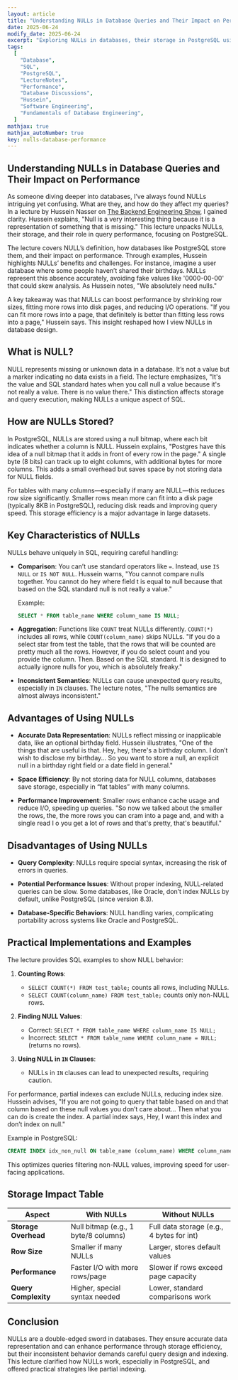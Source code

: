```yaml
---
layout: article
title: "Understanding NULLs in Database Queries and Their Impact on Performance"
date: 2025-06-24
modify_date: 2025-06-24
excerpt: "Exploring NULLs in databases, their storage in PostgreSQL using null bitmaps, and their impact on query performance, with practical tips for optimization."
tags:
  [
    "Database",
    "SQL",
    "PostgreSQL",
    "LectureNotes",
    "Performance",
    "Database Discussions",
    "Hussein",
    "Software Engineering",
    "Fundamentals of Database Engineering",
  ]
mathjax: true
mathjax_autoNumber: true
key: nulls-database-performance
---
```


## Understanding NULLs in Database Queries and Their Impact on Performance

As someone diving deeper into databases, I’ve always found NULLs intriguing yet confusing. What are they, and how do they affect my queries? In a lecture by Hussein Nasser on [The Backend Engineering Show](https://www.youtube.com/watch?v=iSwJI00Rv2s), I gained clarity. Hussein explains, "Null is a very interesting thing because it is a representation of something that is missing." This lecture unpacks NULLs, their storage, and their role in query performance, focusing on PostgreSQL.

The lecture covers NULL’s definition, how databases like PostgreSQL store them, and their impact on performance. Through examples, Hussein highlights NULLs’ benefits and challenges. For instance, imagine a user database where some people haven’t shared their birthdays. NULLs represent this absence accurately, avoiding fake values like '0000-00-00' that could skew analysis. As Hussein notes, "We absolutely need nulls."

A key takeaway was that NULLs can boost performance by shrinking row sizes, fitting more rows into disk pages, and reducing I/O operations. "If you can fit more rows into a page, that definitely is better than fitting less rows into a page," Hussein says. This insight reshaped how I view NULLs in database design.

## What is NULL?

NULL represents missing or unknown data in a database. It’s not a value but a marker indicating no data exists in a field. The lecture emphasizes, "It's the value and SQL standard hates when you call null a value because it's not really a value. There is no value there." This distinction affects storage and query execution, making NULLs a unique aspect of SQL.

## How are NULLs Stored?

In PostgreSQL, NULLs are stored using a null bitmap, where each bit indicates whether a column is NULL. Hussein explains, "Postgres have this idea of a null bitmap that it adds in front of every row in the page." A single byte (8 bits) can track up to eight columns, with additional bytes for more columns. This adds a small overhead but saves space by not storing data for NULL fields.

For tables with many columns—especially if many are NULL—this reduces row size significantly. Smaller rows mean more can fit into a disk page (typically 8KB in PostgreSQL), reducing disk reads and improving query speed. This storage efficiency is a major advantage in large datasets.

## Key Characteristics of NULLs

NULLs behave uniquely in SQL, requiring careful handling:

- **Comparison**: You can’t use standard operators like `=`. Instead, use `IS NULL` or `IS NOT NULL`. Hussein warns, "You cannot compare nulls together. You cannot do hey where field t is equal to null because that based on the SQL standard null is not really a value."

  Example:

  ```sql
  SELECT * FROM table_name WHERE column_name IS NULL;
  ```

- **Aggregation**: Functions like `COUNT` treat NULLs differently. `COUNT(*)` includes all rows, while `COUNT(column_name)` skips NULLs. "If you do a select star from test the table, that the rows that will be counted are pretty much all the rows. However, if you do select count and you provide the column. Then. Based on the SQL standard. It is designed to actually ignore nulls for you, which is absolutely freaky."

- **Inconsistent Semantics**: NULLs can cause unexpected query results, especially in `IN` clauses. The lecture notes, "The nulls semantics are almost always inconsistent."

## Advantages of Using NULLs

- **Accurate Data Representation**: NULLs reflect missing or inapplicable data, like an optional birthday field. Hussein illustrates, "One of the things that are useful is that. Hey, hey, there's a birthday column. I don’t wish to disclose my birthday... So you want to store a null, an explicit null in a birthday right field or a date field in general."

- **Space Efficiency**: By not storing data for NULL columns, databases save storage, especially in “fat tables” with many columns.

- **Performance Improvement**: Smaller rows enhance cache usage and reduce I/O, speeding up queries. "So now we talked about the smaller the rows, the, the more rows you can cram into a page and, and with a single read I o you get a lot of rows and that's pretty, that's beautiful."

## Disadvantages of Using NULLs

- **Query Complexity**: NULLs require special syntax, increasing the risk of errors in queries.

- **Potential Performance Issues**: Without proper indexing, NULL-related queries can be slow. Some databases, like Oracle, don’t index NULLs by default, unlike PostgreSQL (since version 8.3).

- **Database-Specific Behaviors**: NULL handling varies, complicating portability across systems like Oracle and PostgreSQL.

## Practical Implementations and Examples

The lecture provides SQL examples to show NULL behavior:

1. **Counting Rows**:
   - `SELECT COUNT(*) FROM test_table;` counts all rows, including NULLs.
   - `SELECT COUNT(column_name) FROM test_table;` counts only non-NULL rows.

2. **Finding NULL Values**:
   - Correct: `SELECT * FROM table_name WHERE column_name IS NULL;`
   - Incorrect: `SELECT * FROM table_name WHERE column_name = NULL;` (returns no rows).

3. **Using NULL in `IN` Clauses**:
   - NULLs in `IN` clauses can lead to unexpected results, requiring caution.

For performance, partial indexes can exclude NULLs, reducing index size. Hussein advises, "If you are not going to query that table based on and that column based on these null values you don’t care about... Then what you can do is create the index. A partial index says, Hey, I want this index and don’t index on null."

Example in PostgreSQL:

```sql
CREATE INDEX idx_non_null ON table_name (column_name) WHERE column_name IS NOT NULL;
```

This optimizes queries filtering non-NULL values, improving speed for user-facing applications.

## Storage Impact Table

| Aspect                | With NULLs                          | Without NULLs                       |
|-----------------------|-------------------------------------|-------------------------------------|
| **Storage Overhead**  | Null bitmap (e.g., 1 byte/8 columns)| Full data storage (e.g., 4 bytes for int) |
| **Row Size**          | Smaller if many NULLs              | Larger, stores default values       |
| **Performance**       | Faster I/O with more rows/page     | Slower if rows exceed page capacity |
| **Query Complexity**  | Higher, special syntax needed      | Lower, standard comparisons work    |

## Conclusion

NULLs are a double-edged sword in databases. They ensure accurate data representation and can enhance performance through storage efficiency, but their inconsistent behavior demands careful query design and indexing. This lecture clarified how NULLs work, especially in PostgreSQL, and offered practical strategies like partial indexing.
